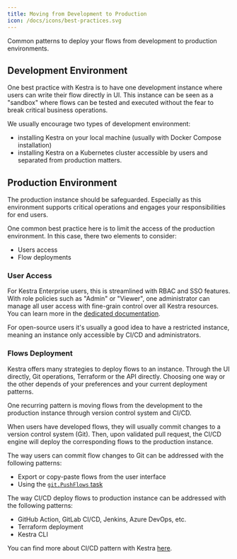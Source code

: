 ```yaml
---
title: Moving from Development to Production
icon: /docs/icons/best-practices.svg
---
```


Common patterns to deploy your flows from development to production environments.


## Development Environment

One best practice with Kestra is to have one development instance where users can write their flow directly in UI. This instance can be seen as a "sandbox" where flows can be tested and executed without the fear to break critical business operations.

We usually encourage two types of development environment:
- installing Kestra on your local machine (usually with Docker Compose installation)
- installing Kestra on a Kubernetes cluster accessible by users and separated from production matters.


## Production Environment

The production instance should be safeguarded. Especially as this environment supports critical operations and engages your responsibilities for end users.

One common best practice here is to limit the access of the production environment. In this case, there two elements to consider:
- Users access
- Flow deployments


### User Access

For Kestra Enterprise users, this is streamlined with RBAC and SSO features. With role policies such as "Admin" or "Viewer", one administrator can manage all user access with fine-grain control over all Kestra resources. You can learn more in the [dedicated documentation](../06.enterprise/index.md).

For open-source users it's usually a good idea to have a restricted instance, meaning an instance only accessible by CI/CD and administrators.


### Flows Deployment

Kestra offers many strategies to deploy flows to an instance. Through the UI directly, Git operations, Terraform or the API directly.
Choosing one way or the other depends of your preferences and your current deployment patterns.

One recurring pattern is moving flows from the development to the production instance through version control system and CI/CD.

When users have developed flows, they will usually commit changes to a version control system (Git). Then, upon validated pull request, the CI/CD engine will deploy the corresponding flows to the production instance.

The way users can commit flow changes to Git can be addressed with the following patterns:
- Export or copy-paste flows from the user interface
- Using the [`git.PushFlows` task](/plugins/plugin-git/tasks/io.kestra.plugin.git.pushflows)

The way CI/CD deploy flows to production instance can be addressed with the following patterns:
- GitHub Action, GitLab CI/CD, Jenkins, Azure DevOps, etc.
- Terraform deployment
- Kestra CLI

You can find more about CI/CD pattern with Kestra [here](../version-control-cicd/cicd/index.md).